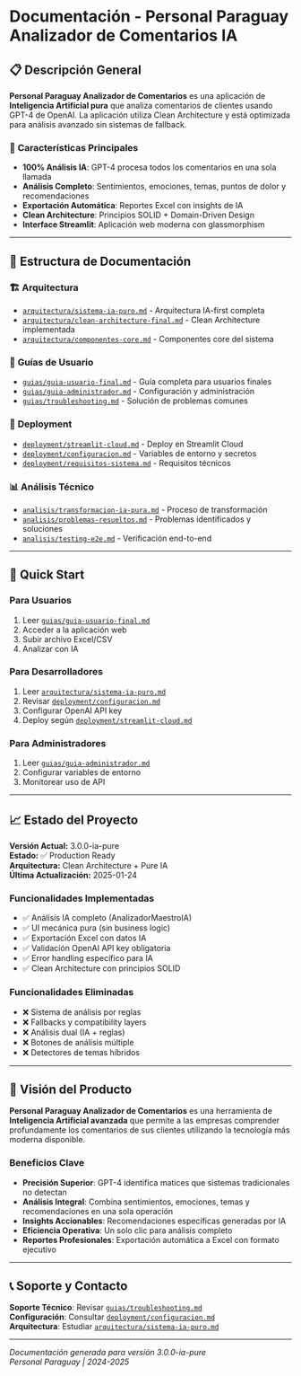 # Documentación - Personal Paraguay Analizador de Comentarios IA

## 📋 Descripción General

**Personal Paraguay Analizador de Comentarios** es una aplicación de **Inteligencia Artificial pura** que analiza comentarios de clientes usando GPT-4 de OpenAI. La aplicación utiliza Clean Architecture y está optimizada para análisis avanzado sin sistemas de fallback.

### 🎯 **Características Principales**
- **100% Análisis IA**: GPT-4 procesa todos los comentarios en una sola llamada
- **Análisis Completo**: Sentimientos, emociones, temas, puntos de dolor y recomendaciones
- **Exportación Automática**: Reportes Excel con insights de IA
- **Clean Architecture**: Principios SOLID + Domain-Driven Design
- **Interface Streamlit**: Aplicación web moderna con glassmorphism

---

## 📁 Estructura de Documentación

### 🏗️ **Arquitectura**
- [`arquitectura/sistema-ia-puro.md`](arquitectura/sistema-ia-puro.md) - Arquitectura IA-first completa
- [`arquitectura/clean-architecture-final.md`](arquitectura/clean-architecture-final.md) - Clean Architecture implementada
- [`arquitectura/componentes-core.md`](arquitectura/componentes-core.md) - Componentes core del sistema

### 📖 **Guías de Usuario**
- [`guias/guia-usuario-final.md`](guias/guia-usuario-final.md) - Guía completa para usuarios finales
- [`guias/guia-administrador.md`](guias/guia-administrador.md) - Configuración y administración
- [`guias/troubleshooting.md`](guias/troubleshooting.md) - Solución de problemas comunes

### 🚀 **Deployment**
- [`deployment/streamlit-cloud.md`](deployment/streamlit-cloud.md) - Deploy en Streamlit Cloud
- [`deployment/configuracion.md`](deployment/configuracion.md) - Variables de entorno y secretos
- [`deployment/requisitos-sistema.md`](deployment/requisitos-sistema.md) - Requisitos técnicos

### 📊 **Análisis Técnico**
- [`analisis/transformacion-ia-pura.md`](analisis/transformacion-ia-pura.md) - Proceso de transformación
- [`analisis/problemas-resueltos.md`](analisis/problemas-resueltos.md) - Problemas identificados y soluciones
- [`analisis/testing-e2e.md`](analisis/testing-e2e.md) - Verificación end-to-end

---

## 🚀 Quick Start

### **Para Usuarios**
1. Leer [`guias/guia-usuario-final.md`](guias/guia-usuario-final.md)
2. Acceder a la aplicación web
3. Subir archivo Excel/CSV
4. Analizar con IA

### **Para Desarrolladores**
1. Leer [`arquitectura/sistema-ia-puro.md`](arquitectura/sistema-ia-puro.md)
2. Revisar [`deployment/configuracion.md`](deployment/configuracion.md)
3. Configurar OpenAI API key
4. Deploy según [`deployment/streamlit-cloud.md`](deployment/streamlit-cloud.md)

### **Para Administradores**
1. Leer [`guias/guia-administrador.md`](guias/guia-administrador.md)
2. Configurar variables de entorno
3. Monitorear uso de API

---

## 📈 Estado del Proyecto

**Versión Actual:** 3.0.0-ia-pure  
**Estado:** ✅ Production Ready  
**Arquitectura:** Clean Architecture + Pure IA  
**Última Actualización:** 2025-01-24  

### **Funcionalidades Implementadas**
- ✅ Análisis IA completo (AnalizadorMaestroIA)
- ✅ UI mecánica pura (sin business logic)
- ✅ Exportación Excel con datos IA
- ✅ Validación OpenAI API key obligatoria
- ✅ Error handling específico para IA
- ✅ Clean Architecture con principios SOLID

### **Funcionalidades Eliminadas**
- ❌ Sistema de análisis por reglas
- ❌ Fallbacks y compatibility layers  
- ❌ Análisis dual (IA + reglas)
- ❌ Botones de análisis múltiple
- ❌ Detectores de temas híbridos

---

## 🎯 Visión del Producto

**Personal Paraguay Analizador de Comentarios** es una herramienta de **Inteligencia Artificial avanzada** que permite a las empresas comprender profundamente los comentarios de sus clientes utilizando la tecnología más moderna disponible.

### **Beneficios Clave**
- **Precisión Superior**: GPT-4 identifica matices que sistemas tradicionales no detectan
- **Análisis Integral**: Combina sentimientos, emociones, temas y recomendaciones en una sola operación
- **Insights Accionables**: Recomendaciones específicas generadas por IA
- **Eficiencia Operativa**: Un solo clic para análisis completo
- **Reportes Profesionales**: Exportación automática a Excel con formato ejecutivo

---

## 📞 Soporte y Contacto

**Soporte Técnico**: Revisar [`guias/troubleshooting.md`](guias/troubleshooting.md)  
**Configuración**: Consultar [`deployment/configuracion.md`](deployment/configuracion.md)  
**Arquitectura**: Estudiar [`arquitectura/sistema-ia-puro.md`](arquitectura/sistema-ia-puro.md)

---

*Documentación generada para versión 3.0.0-ia-pure*  
*Personal Paraguay | 2024-2025*